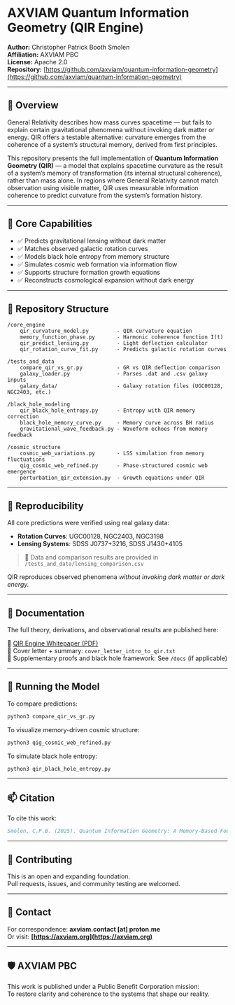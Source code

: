 # AXVIAM Quantum Information Geometry (QIR Engine)

**Author:** Christopher Patrick Booth Smolen  
**Affiliation:** AXVIAM PBC  
**License:** Apache 2.0  
**Repository:** [https://github.com/axviam/quantum-information-geometry](https://github.com/axviam/quantum-information-geometry)

---

## 🧠 Overview

General Relativity describes how mass curves spacetime — but fails to explain certain gravitational phenomena without invoking dark matter or energy. QIR offers a testable alternative: curvature emerges from the coherence of a system’s structural memory, derived from first principles.

This repository presents the full implementation of **Quantum Information Geometry (QIR)** — a model that explains spacetime curvature as the result of a system’s memory of transformation (its internal structural coherence), rather than mass alone. In regions where General Relativity cannot match observation using visible matter, QIR uses measurable information coherence to predict curvature from the system’s formation history.

---

## 🧪 Core Capabilities

- ✅ Predicts gravitational lensing without dark matter  
- ✅ Matches observed galactic rotation curves  
- ✅ Models black hole entropy from memory structure  
- ✅ Simulates cosmic web formation via information flow  
- ✅ Supports structure formation growth equations  
- ✅ Reconstructs cosmological expansion without dark energy  

---

## 📂 Repository Structure

```text
/core_engine
    qir_curvature_model.py         - QIR curvature equation
    memory_function_phase.py       - Harmonic coherence function I(t)
    qir_predict_lensing.py         - Light deflection calculator
    qir_rotation_curve_fit.py      - Predicts galactic rotation curves

/tests_and_data
    compare_qir_vs_gr.py           - GR vs QIR deflection comparison
    galaxy_loader.py               - Parses .dat and .csv galaxy inputs
    galaxy_data/                   - Galaxy rotation files (UGC00128, NGC2403, etc.)

/black_hole_modeling
    qir_black_hole_entropy.py      - Entropy with QIR memory correction
    black_hole_memory_curve.py     - Memory curve across BH radius
    gravitational_wave_feedback.py - Waveform echoes from memory feedback

/cosmic_structure
    cosmic_web_variations.py       - LSS simulation from memory fluctuations
    qig_cosmic_web_refined.py      - Phase-structured cosmic web emergence
    perturbation_qir_extension.py  - Growth equations under QIR

```

---

## 🔬 Reproducibility

All core predictions were verified using real galaxy data:

- **Rotation Curves**: UGC00128, NGC2403, NGC3198  
- **Lensing Systems**: SDSS J0737+3216, SDSS J1430+4105  

> 📌 Data and comparison results are provided in `/tests_and_data/lensing_comparison.csv`

QIR reproduces observed phenomena *without invoking dark matter or dark energy.*

---

## 📘 Documentation

The full theory, derivations, and observational results are published here:

📄 [QIR Engine Whitepaper (PDF)](https://doi.org/10.5281/zenodo.15779147)  
📄 Cover letter + summary: `cover_letter_intro_to_qir.txt`  
📄 Supplementary proofs and black hole framework: See `/docs` (if applicable)

---

## 🚀 Running the Model

To compare predictions:

```bash
python3 compare_qir_vs_gr.py
```

To visualize memory-driven cosmic structure:

```bash
python3 qig_cosmic_web_refined.py
```

To simulate black hole entropy:

```bash
python3 qir_black_hole_entropy.py
```

---

## 📫 Citation

To cite this work:

```bibtex
Smolen, C.P.B. (2025). Quantum Information Geometry: A Memory-Based Foundation for Spacetime Curvature. Zenodo. https://doi.org/10.5281/zenodo.15779147
```

---

## 🤝 Contributing

This is an open and expanding foundation.  
Pull requests, issues, and community testing are welcomed.

---

## 💬 Contact

For correspondence: **axviam.contact [at] proton.me**  
Or visit: **[https://axviam.org](https://axviam.org)**

---

## 🛡️ AXVIAM PBC

This work is published under a Public Benefit Corporation mission:  
To restore clarity and coherence to the systems that shape our reality.
